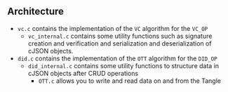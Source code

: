 ## Architecture

- `vc.c` contains the implementation of the `VC` algorithm for the `VC_OP`
    - `vc_internal.c` contains some utility functions such as signature creation and verification and serialization and deserialization of cJSON objects.
- `did.c` contains the implementation of the `OTT` algorithm for the `DID_OP`
    - `did_internal.c` contains some utility functions to structure data in cJSON objects after CRUD operations
        - `OTT.c` allows you to write and read data on and from the Tangle 